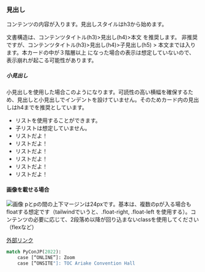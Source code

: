 ### 見出し

コンテンツの内容が入ります。見出しスタイルはh3から始めます。

文書構造は、コンテンツタイトル(h3)>見出し(h4)>本文 を推奨します。
非推奨ですが、コンテンツタイトル(h3)>見出し(h4)>子見出し(h5) >
本文までは入ります。本カードの中が３階層以上
になった場合の表示は想定していないので、表示崩れが起こる可能性があります。

##### 小見出し

小見出しを使用した場合このようになります。可読性の高い横幅を確保するため、見出しと小見出しでインデントを設けていません。そのためカード内の見出しはh4までを推奨としています。

- リストを使用することができます。
- 子リストは想定していません。
- リストだよ！
- リストだよ！
- リストだよ！
- リストだよ！
- リストだよ！
- リストだよ！

#### 画像を載せる場合

![画像](https://images.unsplash.com/photo-1689852484069-3e0fe82cc7c1?ixlib=rb-4.0.3&ixid=M3wxMjA3fDB8MHxwaG90by1wYWdlfHx8fGVufDB8fHx8fA%3D%3D&auto=format&fit=crop&w=687&q=80)
pとpの間の上下マージンは24pxです。基本は、複数のpが入る場合もfloatする想定です（tailwindでいうと、.float-right,
.float-left
を使用する）。コンテンツの必要に応じて、2段落め以降が回り込まないclassを使用してください（flexなど）

[外部リンク](https://pycon.jp)

```python
match PyConJP(2022):
    case [“ONLINE”]: Zoom
    case [“ONSITE"]: TOC Ariake Convention Hall
```
